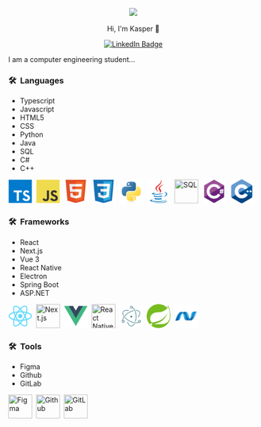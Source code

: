 <p align="center">
<img src="https://media4.giphy.com/media/du3J3cXyzhj75IOgvA/giphy.gif?cid=790b76116cbec102337f0f0b8a4d750a1442dba64e51cd89&rid=giphy.gif&ct=g" height="90"></img>
</p>
<p align="center">Hi, I'm Kasper 👋</p>
<p align="center">
<a href="https://www.linkedin.com/in/kasper-nilssen/"><img src="https://img.shields.io/badge/LinkedIn-blue?style=for-the-badge&logo=linkedin&logoColor=white" alt="LinkedIn Badge"></a>
</p>

I am a computer engineering student...

### 🛠 &nbsp;Languages

- Typescript
- Javascript
- HTML5
- CSS
- Python
- Java
- SQL
- C#
- C++

<p>
<img src="https://github.com/devicons/devicon/blob/master/icons/typescript/typescript-original.svg" title="Typescript" **alt="Typescript" width="48" height="48"/>&nbsp;
<img src="https://github.com/devicons/devicon/blob/master/icons/javascript/javascript-original.svg" title="Javascript" **alt="Javascript" width="48" height="48"/>&nbsp;
<img src="https://github.com/devicons/devicon/blob/master/icons/html5/html5-original.svg" title="HTML5" **alt="HTML5" width="48" height="48"/>&nbsp;
<img src="https://github.com/devicons/devicon/blob/master/icons/css3/css3-original.svg" title="CSS3" **alt="CSS3" width="48" height="48"/>&nbsp;
<img src="https://github.com/devicons/devicon/blob/master/icons/python/python-original.svg" title="Python" **alt="Python" width="48" height="48"/>&nbsp;
<img src="https://github.com/devicons/devicon/blob/master/icons/java/java-original.svg" title="Java" **alt="Java" width="48" height="48"/>&nbsp;
<img src="https://www.svgrepo.com/show/255832/sql.svg" title="SQL" **alt="SQL" width="48" height="48"/>&nbsp;
<img src="https://github.com/devicons/devicon/blob/master/icons/csharp/csharp-original.svg" title="C#" **alt="C#" width="48" height="48"/>&nbsp;
<img src="https://github.com/devicons/devicon/blob/master/icons/cplusplus/cplusplus-original.svg" title="C++" **alt="C++" width="48" height="48"/>&nbsp;
</p>

### 🛠 &nbsp;Frameworks

- React
- Next.js
- Vue 3
- React Native
- Electron
- Spring Boot
- ASP.NET

<p>
<img src="https://github.com/devicons/devicon/blob/master/icons/react/react-original.svg" title="React" **alt="React" width="48" height="48"/>&nbsp;
<img src="https://seekicon.com/free-icon-download/next-js_1.svg" title="Next.js" **alt="Next.js" width="48" height="48"/>&nbsp;
<img src="https://github.com/devicons/devicon/blob/master/icons/vuejs/vuejs-original.svg" title="Vue" **alt="Vue" width="48" height="48"/>&nbsp;
<img src="https://raw.githubusercontent.com/kristerkari/react-native-svg-transformer/HEAD/images/react-native-logo.png" title="React Native" **alt="React Native" width="48" height="48"/>&nbsp;
<img src="https://github.com/devicons/devicon/blob/master/icons/electron/electron-original.svg" title="Electron" **alt="Electron" width="48" height="48"/>&nbsp;
<img src="https://github.com/devicons/devicon/blob/master/icons/spring/spring-original.svg" title="Spring" **alt="Spring" width="48" height="48"/>&nbsp;
<img src="https://github.com/devicons/devicon/blob/master/icons/dot-net/dot-net-original.svg" title="ASP.NET" **alt="ASP.NET" width="48" height="48"/>&nbsp;
</p>

### 🛠 &nbsp;Tools

- Figma
- Github
- GitLab

<p>
<img src="https://iconape.com/wp-content/png_logo_vector/figma-logo.png" title="Figma" **alt="Figma" width="48" height="48"/>&nbsp;
<img src="https://marcas-logos.net/wp-content/uploads/2020/03/GITHUB-LOGO-1024x576.png" title="Github" **alt="Github" width="48" height="48"/>&nbsp;
<img src="https://i0.wp.com/leeno.org/wp-content/uploads/2018/06/GitLab_Logo.svg_.png?fit=960%2C887&ssl=1" title="GitLab" **alt="GitLab" width="48" height="48"/>&nbsp;
</p>
